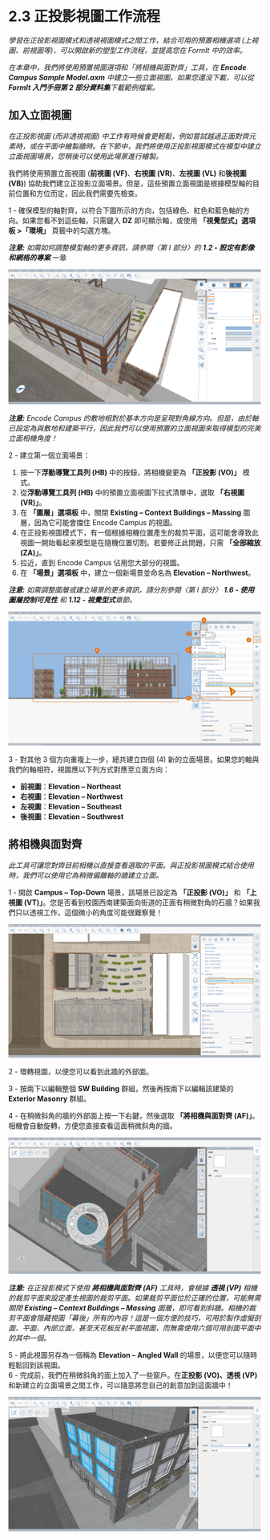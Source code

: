 # 2.3 正投影視圖工作流程

_學習在正投影視圖模式和透視視圖模式之間工作，結合可用的預置相機選項 (上視圖、前視圖等)，可以開啟新的塑型工作流程，並提高您在 FormIt 中的效率。_

_在本章中，我們將使用預置視圖選項和「將相機與面對齊」工具，在_ _**Encode Campus Sample Model.axm** 中建立一些立面視圖。如果您還沒下載，可以從_ _**FormIt 入門手冊第 2 部分資料集**下載範例檔案。_

## 加入立面視圖

_在正投影視圖 (而非透視視圖) 中工作有時候會更輕鬆，例如嘗試越過正面對齊元素時，或在平面中繪製牆時。在下節中，我們將使用正投影視圖模式在模型中建立立面視圖場景，您稍後可以使用此場景進行繪製。_

我們將使用預置立面視圖 (**前視圖 (VF)**、**右視圖 (VR)**、**左視圖 (VL)** 和**後視圖 (VB)**) 協助我們建立正投影立面場景。但是，這些預置立面視圖是根據模型軸的目前位置和方位而定，因此我們需要先檢查。

1 - 確保模型的軸對齊，以符合下圖所示的方向，包括綠色、紅色和藍色軸的方向。如果您看不到這些軸，只需鍵入 **DZ** 即可顯示軸，或使用 **「視覺型式」選項板 >「環境」** 頁籤中的勾選方塊。

_**注意:**_ _如需如何調整模型軸的更多資訊，請參閱〈第 I 部分〉的_ _**1.2 - 設定有影像和網格的專案**_ 一章

![](<../../.gitbook/assets/0 (7).png>)

_**注意:** Encode Campus 的敷地相對於基本方向是呈現對角線方向。但是，由於軸已設定為與敷地和建築平行，因此我們可以使用預置的立面視圖來取得模型的完美立面相機角度！_

2 - 建立第一個立面場景：

1. 按一下**浮動導覽工具列 (HB)** 中的按鈕，將相機變更為 **「正投影 (VO)」** 模式。
2. 從**浮動導覽工具列 (HB)** 中的預置立面視圖下拉式清單中，選取 **「右視圖 (VR)」**。
3. 在 **「圖層」選項板** 中，關閉 **Existing – Context Buildings – Massing** 圖層，因為它可能會擋住 Encode Campus 的視圖。
4. 在正投影視圖模式下，有一個根據相機位置產生的裁剪平面，這可能會導致此視圖一開始看起來模型是在隨機位置切割。若要修正此問題，只需 **「全部縮放 (ZA)」**。
5. 拉近，直到 Encode Campus 佔用您大部分的視圖。
6. 在 **「場景」選項板** 中，建立一個新場景並命名為 **Elevation – Northwest**。

_**注意:**_ _如需調整圖層或建立場景的更多資訊，請分別參閱〈第 I 部分〉_ _**1.6 - 使用圖層控制可見性**_ _和_ _**1.12 - 視覺型式**章節。_

![](<../../.gitbook/assets/1 (10) (1).png>)

3 - 對其他 3 個方向重複上一步，總共建立四個 (4) 新的立面場景。如果您的軸與我們的軸相符，視圖應以下列方式對應至立面方向：

* **前視圖**：**Elevation – Northeast**
* **右視圖**：**Elevation – Northwest**
* **左視圖**：**Elevation – Southeast**
* **後視圖**：**Elevation – Southwest**

## **將相機與面對齊**

_此工具可讓您對齊目前相機以直接查看選取的平面。與正投影視圖模式結合使用時，我們可以使用它為稍微偏離軸的牆建立立面。_

1 - 開啟 **Campus – Top-Down** 場景，該場景已設定為 **「正投影 (VO)」** 和 **「上視圖 (VT)」**。您是否看到校園西南建築面向街道的正面有稍微對角的石牆？如果我們只以透視工作，這個微小的角度可能很難察覺！

![](<../../.gitbook/assets/2 (8) (1).png>)

2 - 環轉視圖，以便您可以看到此牆的外部面。

3 - 按兩下以編輯整個 **SW Building** 群組，然後再按兩下以編輯該建築的 **Exterior Masonry** 群組。

4 - 在稍微斜角的牆的外部面上按一下右鍵，然後選取 **「將相機與面對齊 (AF)」**。相機會自動旋轉，方便您直接查看這面稍微斜角的牆。

![](<../../.gitbook/assets/3 (9).png>)

_**注意:**_ _在正投影模式下使用_ _**將相機與面對齊**_ _**(AF)**_ _工具時，會根據_ _**透視 (VP)**_ _相機的裁剪平面來設定產生視圖的裁剪平面。如果裁剪平面位於正確的位置，可能無需關閉_ _**Existing – Context Buildings – Massing**_ _圖層，即可看到斜牆。相機的裁剪平面會隱藏視圖「幕後」所有的內容！這是一個方便的技巧，可用於製作虛擬剖面、平面、內部立面，甚至天花板反射平面視圖，而無需使用六個可用剖面平面中的其中一個。_

5 - 將此視圖另存為一個稱為 **Elevation – Angled Wall** 的場景，以便您可以隨時輕鬆回到該視圖。\
6 - 完成前，我們在稍微斜角的面上加入了一些窗戶。在**正投影 (VO)、透視 (VP)** 和新建立的立面場景之間工作，可以隨意將您自己的創意加到這面牆中！

![沿著斜角面加入六個 (6) 新窗戶的西南建築。](<../../.gitbook/assets/4 (10) (1).png>)
